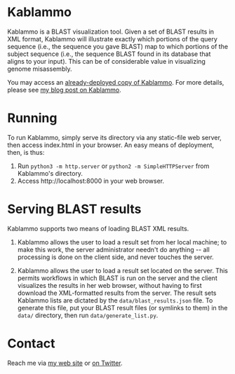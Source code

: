 Kablammo
========
Kablammo is a BLAST visualization tool. Given a set of BLAST results in XML
format, Kablammo will illustrate exactly which portions of the query sequence
(i.e., the sequence you gave BLAST) map to which portions of the subject
sequence (i.e., the sequence BLAST found in its database that aligns to your
input). This can be of considerable value in visualizing genome misassembly.

You may access an [already-deployed copy of Kablammo][kablammo]. For more
details, please see [my blog post on Kablammo][kablammo blog].


Running
=======
To run Kablammo, simply serve its directory via any static-file web server,
then access index.html in your browser. An easy means of deployment, then, is
thus:

1. Run `python3 -m http.server` or `python2 -m SimpleHTTPServer` from
   Kablammo's directory.
2. Access http://localhost:8000 in your web browser.


Serving BLAST results
=====================
Kablammo supports two means of loading BLAST XML results.

1. Kablammo allows the user to load a result set from her local machine; to
   make this work, the server administrator needn't do anything -- all processing
   is done on the client side, and never touches the server.

2. Kablammo allows the user to load a result set located on the server. This
   permits workflows in which BLAST is run on the server and the client visualizes
   the results in her web browser, without having to first download the
   XML-formatted results from the server. The result sets Kablammo lists are
   dictated by the `data/blast_results.json` file. To generate this file, put your
   BLAST result files (or symlinks to them) in the `data/` directory, then run
   `data/generate_list.py`.

Contact
=======
Reach me via [my web site][my site] or [on Twitter][my twitter].

[kablammo]: http://kablammo.wintersinger.org
[kablammo blog]: http://jeff.wintersinger.org/posts/2013/07/introducing-kablammo-a-blast-visualization-tool/
[my site]: http://jeff.wintersinger.org/
[my twitter]: http://twitter.com/jwintersinger
